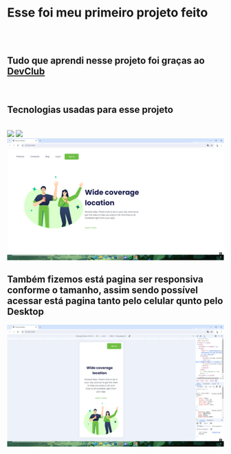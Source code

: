 <h1>Esse foi meu primeiro projeto feito</h1>
<br>
<br>
<h2>Tudo que aprendi nesse projeto foi graças ao <a href="https://rodolfomori.com.br/devclub">DevClub</a></h2>
<br>
<h2>Tecnologias usadas para esse projeto</h2>
<br>
<img src="https://img.shields.io/badge/HTML5-E34F26?style=for-the-badge&logo=html5&logoColor=white">
<img src="https://img.shields.io/badge/CSS3-1572B6?style=for-the-badge&logo=css3&logoColor=white">
<br>
<img src="https://github.com/PietroMinto/Meu-primeiro-projeto-HTML-CSS/blob/main/img/Desktop%20Screenshot%202024.07.27%20-%2015.37.31.78.png?raw=true">
<br>
<h2>Também fizemos está pagina ser responsiva conforme o tamanho, assim sendo possível acessar está pagina tanto pelo celular qunto pelo Desktop</h2>
<img src="https://github.com/PietroMinto/Meu-primeiro-projeto-HTML-CSS/blob/main/img/Desktop%20Screenshot%202024.07.27%20-%2015.37.45.96.png?raw=true">
